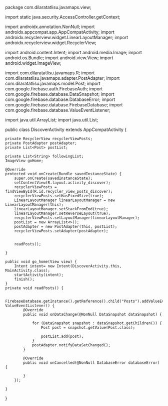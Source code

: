package com.dilaratatlisu.javamaps.view;

import static java.security.AccessController.getContext;

import androidx.annotation.NonNull;
import androidx.appcompat.app.AppCompatActivity;
import androidx.recyclerview.widget.LinearLayoutManager;
import androidx.recyclerview.widget.RecyclerView;

import android.content.Intent;
import android.media.Image;
import android.os.Bundle;
import android.view.View;
import android.widget.ImageView;

import com.dilaratatlisu.javamaps.R;
import com.dilaratatlisu.javamaps.adapter.PostAdapter;
import com.dilaratatlisu.javamaps.model.Post;
import com.google.firebase.auth.FirebaseAuth;
import com.google.firebase.database.DataSnapshot;
import com.google.firebase.database.DatabaseError;
import com.google.firebase.database.FirebaseDatabase;
import com.google.firebase.database.ValueEventListener;

import java.util.ArrayList;
import java.util.List;


public class DiscoverActivity extends AppCompatActivity {

    private RecyclerView recyclerViewPosts;
    private PostAdapter postAdapter;
    private List<Post> postList;

    private List<String> followingList;
    ImageView goHome;

    @Override
    protected void onCreate(Bundle savedInstanceState) {
        super.onCreate(savedInstanceState);
        setContentView(R.layout.activity_discover);
        recyclerViewPosts = findViewById(R.id.recycler_view_posts_discover);
        recyclerViewPosts.setHasFixedSize(true);
        LinearLayoutManager linearLayoutManager = new LinearLayoutManager(this);
        linearLayoutManager.setStackFromEnd(true);
        linearLayoutManager.setReverseLayout(true);
        recyclerViewPosts.setLayoutManager(linearLayoutManager);
        postList = new ArrayList<>();
        postAdapter = new PostAdapter(this, postList);
        recyclerViewPosts.setAdapter(postAdapter);


        readPosts();

    }

    public void go_home(View view) {
        Intent intent= new Intent(DiscoverActivity.this, MainActivity.class);
        startActivity(intent);
        finish();
    }
    private void readPosts() {

        FirebaseDatabase.getInstance().getReference().child("Posts").addValueEventListener(new ValueEventListener() {
            @Override
            public void onDataChange(@NonNull DataSnapshot dataSnapshot) {

                for (DataSnapshot snapshot : dataSnapshot.getChildren()) {
                    Post post = snapshot.getValue(Post.class);

                    postList.add(post);
                }
                postAdapter.notifyDataSetChanged();
            }

            @Override
            public void onCancelled(@NonNull DatabaseError databaseError) {

            }
        });

    }
}
